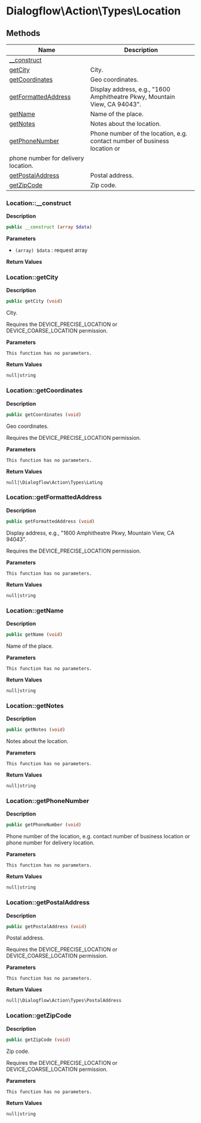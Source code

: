 # Dialogflow\Action\Types\Location  







## Methods

| Name | Description |
|------|-------------|
|[__construct](#location__construct)||
|[getCity](#locationgetcity)|City.|
|[getCoordinates](#locationgetcoordinates)|Geo coordinates.|
|[getFormattedAddress](#locationgetformattedaddress)|Display address, e.g., \"1600 Amphitheatre Pkwy, Mountain View, CA 94043\".|
|[getName](#locationgetname)|Name of the place.|
|[getNotes](#locationgetnotes)|Notes about the location.|
|[getPhoneNumber](#locationgetphonenumber)|Phone number of the location, e.g. contact number of business location or
phone number for delivery location.|
|[getPostalAddress](#locationgetpostaladdress)|Postal address.|
|[getZipCode](#locationgetzipcode)|Zip code.|




### Location::__construct  

**Description**

```php
public __construct (array $data)
```

 

 

**Parameters**

* `(array) $data`
: request array  

**Return Values**




### Location::getCity  

**Description**

```php
public getCity (void)
```

City. 

Requires the DEVICE_PRECISE_LOCATION or  
DEVICE_COARSE_LOCATION permission. 

**Parameters**

`This function has no parameters.`

**Return Values**

`null|string`





### Location::getCoordinates  

**Description**

```php
public getCoordinates (void)
```

Geo coordinates. 

Requires the DEVICE_PRECISE_LOCATION permission. 

**Parameters**

`This function has no parameters.`

**Return Values**

`null|\Dialogflow\Action\Types\LatLng`





### Location::getFormattedAddress  

**Description**

```php
public getFormattedAddress (void)
```

Display address, e.g., \"1600 Amphitheatre Pkwy, Mountain View, CA 94043\". 

Requires the DEVICE_PRECISE_LOCATION permission. 

**Parameters**

`This function has no parameters.`

**Return Values**

`null|string`





### Location::getName  

**Description**

```php
public getName (void)
```

Name of the place. 

 

**Parameters**

`This function has no parameters.`

**Return Values**

`null|string`





### Location::getNotes  

**Description**

```php
public getNotes (void)
```

Notes about the location. 

 

**Parameters**

`This function has no parameters.`

**Return Values**

`null|string`





### Location::getPhoneNumber  

**Description**

```php
public getPhoneNumber (void)
```

Phone number of the location, e.g. contact number of business location or
phone number for delivery location. 

 

**Parameters**

`This function has no parameters.`

**Return Values**

`null|string`





### Location::getPostalAddress  

**Description**

```php
public getPostalAddress (void)
```

Postal address. 

Requires the DEVICE_PRECISE_LOCATION or  
DEVICE_COARSE_LOCATION permission. 

**Parameters**

`This function has no parameters.`

**Return Values**

`null|\Dialogflow\Action\Types\PostalAddress`





### Location::getZipCode  

**Description**

```php
public getZipCode (void)
```

Zip code. 

Requires the DEVICE_PRECISE_LOCATION or  
DEVICE_COARSE_LOCATION permission. 

**Parameters**

`This function has no parameters.`

**Return Values**

`null|string`




